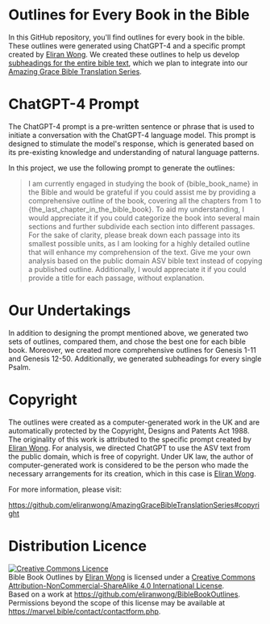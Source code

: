 # Outlines for Every Book in the Bible

In this GitHub repository, you'll find outlines for every book in the bible. These outlines were generated using ChatGPT-4 and a specific prompt created by [Eliran Wong](https://github.com/eliranwong). We created these outlines to help us develop [subheadings for the entire bible text](https://github.com/eliranwong/AmazingGraceBibleTranslationSeries/blob/main/subheadings/AGBsubheadings.py), which we plan to integrate into our [Amazing Grace Bible Translation Series](https://github.com/eliranwong/AmazingGraceBibleTranslationSeries).

# ChatGPT-4 Prompt

The ChatGPT-4 prompt is a pre-written sentence or phrase that is used to initiate a conversation with the ChatGPT-4 language model. This prompt is designed to stimulate the model's response, which is generated based on its pre-existing knowledge and understanding of natural language patterns.

In this project, we use the following prompt to generate the outlines:

> I am currently engaged in studying the book of {bible_book_name} in the Bible and would be grateful if you could assist me by providing a comprehensive outline of the book, covering all the chapters from 1 to {the_last_chapter_in_the_bible_book}. To aid my understanding, I would appreciate it if you could categorize the book into several main sections and further subdivide each section into different passages. For the sake of clarity, please break down each passage into its smallest possible units, as I am looking for a highly detailed outline that will enhance my comprehension of the text. Give me your own analysis based on the public domain ASV bible text instead of copying a published outline. Additionally, I would appreciate it if you could provide a title for each passage, without explanation.

# Our Undertakings

In addition to designing the prompt mentioned above, we generated two sets of outlines, compared them, and chose the best one for each bible book. Moreover, we created more comprehensive outlines for Genesis 1-11 and Genesis 12-50. Additionally, we generated subheadings for every single Psalm.

# Copyright

The outlines were created as a computer-generated work in the UK and are automatically protected by the Copyright, Designs and Patents Act 1988. The originality of this work is attributed to the specific prompt created by [Eliran Wong](https://github.com/eliranwong). For analysis, we directed ChatGPT to use the ASV text from the public domain, which is free of copyright. Under UK law, the author of computer-generated work is considered to be the person who made the necessary arrangements for its creation, which in this case is [Eliran Wong](https://github.com/eliranwong).

For more information, please visit:

https://github.com/eliranwong/AmazingGraceBibleTranslationSeries#copyright

# Distribution Licence

<a rel="license" href="http://creativecommons.org/licenses/by-nc-sa/4.0/"><img alt="Creative Commons Licence" style="border-width:0" src="https://i.creativecommons.org/l/by-nc-sa/4.0/88x31.png" /></a><br /><span xmlns:dct="http://purl.org/dc/terms/" href="http://purl.org/dc/dcmitype/Text" property="dct:title" rel="dct:type">Bible Book Outlines</span> by <a xmlns:cc="http://creativecommons.org/ns#" href="https://www.bibletools.app" property="cc:attributionName" rel="cc:attributionURL">Eliran Wong</a> is licensed under a <a rel="license" href="http://creativecommons.org/licenses/by-nc-sa/4.0/">Creative Commons Attribution-NonCommercial-ShareAlike 4.0 International License</a>.<br />Based on a work at <a xmlns:dct="http://purl.org/dc/terms/" href="https://github.com/eliranwong/BibleBookOutlines" rel="dct:source">https://github.com/eliranwong/BibleBookOutlines</a>.<br />Permissions beyond the scope of this license may be available at <a xmlns:cc="http://creativecommons.org/ns#" href="https://marvel.bible/contact/contactform.php" rel="cc:morePermissions">https://marvel.bible/contact/contactform.php</a>.

